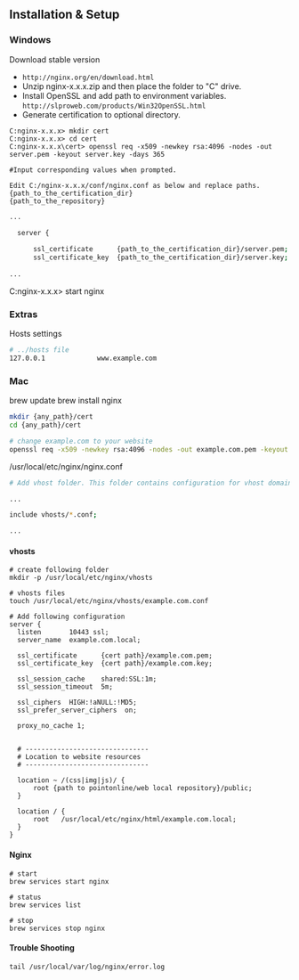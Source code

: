 ## Installation & Setup
### Windows
Download stable version
- `http://nginx.org/en/download.html`
- Unzip nginx-x.x.x.zip and then place the folder to "C" drive.
- Install OpenSSL and add path to environment variables. `http://slproweb.com/products/Win32OpenSSL.html`
- Generate certification to optional directory.
```adal
C:nginx-x.x.x> mkdir cert
C:nginx-x.x.x> cd cert
C:nginx-x.x.x\cert> openssl req -x509 -newkey rsa:4096 -nodes -out server.pem -keyout server.key -days 365

#Input corresponding values when prompted.

```
```
Edit C:/nginx-x.x.x/conf/nginx.conf as below and replace paths.
{path_to_the_certification_dir}
{path_to_the_repository}
```
```bash
...
     
  server {

      ssl_certificate      {path_to_the_certification_dir}/server.pem;
      ssl_certificate_key  {path_to_the_certification_dir}/server.key;
    
...

```
C:nginx-x.x.x> start nginx

### Extras
Hosts settings

```bash
# ../hosts file
127.0.0.1             www.example.com
```
### Mac
brew update
brew install nginx

```bash
mkdir {any_path}/cert
cd {any_path}/cert

# change example.com to your website
openssl req -x509 -newkey rsa:4096 -nodes -out example.com.pem -keyout example.com.key -days 365
```
/usr/local/etc/nginx/nginx.conf
```bash
# Add vhost folder. This folder contains configuration for vhost domains

...

include vhosts/*.conf;

...
```

#### vhosts

```
# create following folder
mkdir -p /usr/local/etc/nginx/vhosts

# vhosts files
touch /usr/local/etc/nginx/vhosts/example.com.conf

# Add following configuration
server {
  listen       10443 ssl;
  server_name  example.com.local;

  ssl_certificate      {cert path}/example.com.pem;
  ssl_certificate_key  {cert path}/example.com.key;

  ssl_session_cache    shared:SSL:1m;
  ssl_session_timeout  5m;

  ssl_ciphers  HIGH:!aNULL:!MD5;
  ssl_prefer_server_ciphers  on;

  proxy_no_cache 1;


  # -------------------------------
  # Location to website resources
  # -------------------------------
  
  location ~ /(css|img|js)/ {
      root {path to pointonline/web local repository}/public;
  }

  location / {
      root   /usr/local/etc/nginx/html/example.com.local;
  }
}
```
#### Nginx
```
# start
brew services start nginx

# status
brew services list

# stop
brew services stop nginx
```

#### Trouble Shooting
```
tail /usr/local/var/log/nginx/error.log
```
